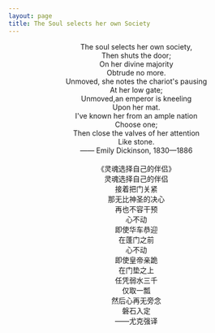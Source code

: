 ```yaml
---
layout: page
title: The Soul selects her own Society
---
```


<p class="message" align=middle>
  The soul selects her own society,     <br>
  Then shuts the door;  <br>
  On her divine majority  <br>
  Obtrude no more.  <br>
  Unmoved, she notes the chariot's pausing  <br>
  At her low gate;  <br>
  Unmoved,an emperor is kneeling  <br>
  Upon her mat.   <br>
  I've known her from an ample nation<br>
  Choose one;  <br>
  Then close the valves of her attention    <br>
  Like stone.   <br>
  —— Emily Dickinson, 1830—1886<br>
<br>
《灵魂选择自己的伴侣》   <br>
 灵魂选择自己的伴侣  <br>
 接着把门关紧   <br>
 那无比神圣的决心   <br>
 再也不容干预   <br>
 心不动  <br>
 即使华车恭迎   <br>
 在蓬门之前  <br>
 心不动  <br>
 即使皇帝亲跪   <br>
 在门垫之上  <br>
 任凭弱水三千   <br>
 仅取一瓢   <br>
 然后心再无旁念  <br>
 磐石入定   <br>
 ——尤克强译   <br>
</p>
